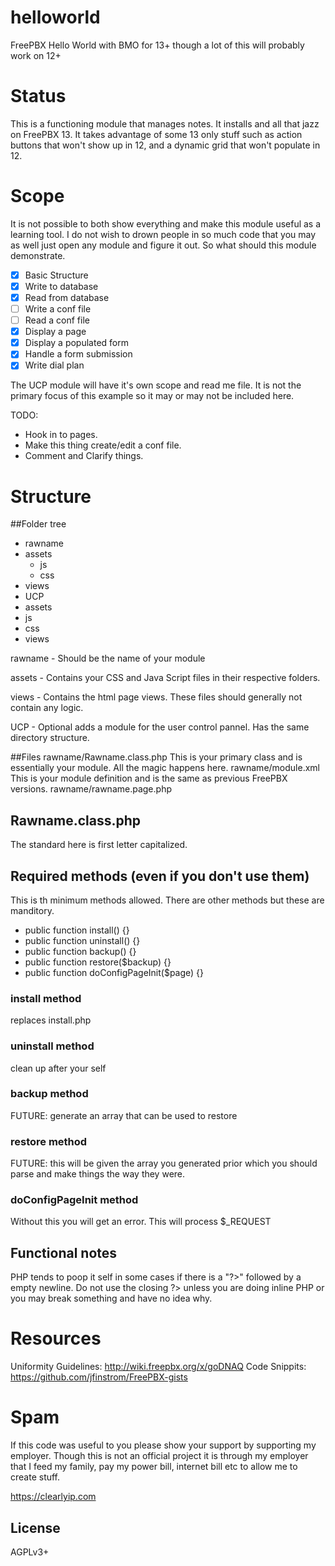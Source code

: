 # helloworld

FreePBX Hello World with BMO for 13+ though a lot of this will probably work on 12+

# Status

This is a functioning module that manages notes. It installs and all that jazz on FreePBX 13. It takes advantage of
some 13 only stuff such as action buttons that won't show up in 12, and a dynamic grid that won't populate in 12.

# Scope

It is not possible to both show everything and make this module useful as a learning tool. I do not wish to drown people in so much code that you may as well just open any module and figure it out. So what should this module demonstrate.

-   [x] Basic Structure
-   [x] Write to database
-   [x] Read from database
-   [ ] Write a conf file
-   [ ] Read a conf file
-   [x] Display a page
-   [x] Display a populated form
-   [x] Handle a form submission
-   [x] Write dial plan

The UCP module will have it's own scope and read me file. It is not the primary focus of this example so it may or may not be included here.

TODO:

-   Hook in to pages.
-   Make this thing create/edit a conf file.
-   Comment and Clarify things.

# Structure

##Folder tree

-   rawname
-   assets
    -   js
    -   css
-   views
-   UCP
-   assets
-   js
-   css
-   views

rawname - Should be the name of your module

assets - Contains your CSS and Java Script files in their respective folders.

views - Contains the html page views. These files should generally not contain any logic.

UCP - Optional adds a module for the user control pannel. Has the same directory structure.

##Files
rawname/Rawname.class.php
This is your primary class and is essentially your module. All the magic happens here.
rawname/module.xml
This is your module definition and is the same as previous FreePBX versions.
rawname/rawname.page.php

## Rawname.class.php

The standard here is first letter capitalized.

## Required methods (even if you don't use them)

This is th minimum methods allowed. There are other methods but these are manditory.

-   public function install() {}
-   public function uninstall() {}
-   public function backup() {}
-   public function restore(\$backup) {}
-   public function doConfigPageInit(\$page) {}

### install method

replaces install.php

### uninstall method

clean up after your self

### backup method

FUTURE: generate an array that can be used to restore

### restore method

FUTURE: this will be given the array you generated prior which you should parse and make things the way they were.

### doConfigPageInit method

Without this you will get an error. This will process \$\_REQUEST

## Functional notes

PHP tends to poop it self in some cases if there is a "?>" followed by a empty newline. Do not use the closing ?>
unless you are doing inline PHP or you may break something and have no idea why.

# Resources

Uniformity Guidelines: http://wiki.freepbx.org/x/goDNAQ
Code Snippits: https://github.com/jfinstrom/FreePBX-gists

# Spam

If this code was useful to you please show your support by supporting my employer. Though this is not an official project it
is through my employer that I feed my family, pay my power bill, internet bill etc to allow me to create stuff.

https://clearlyip.com

## License

AGPLv3+
